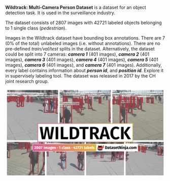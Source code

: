 **Wildtrack: Multi-Camera Person Dataset** is a dataset for an object detection task. It is used in the surveillance industry. 

The dataset consists of 2807 images with 42721 labeled objects belonging to 1 single class (*pedestrian*).

Images in the Wildtrack dataset have bounding box annotations. There are 7 (0% of the total) unlabeled images (i.e. without annotations). There are no pre-defined <i>train/val/test</i> splits in the dataset. Alternatively, the dataset could be split into 7 cameras: ***camera 1*** (401 images), ***camera 2*** (401 images), ***camera 3*** (401 images), ***camera 4*** (401 images), ***camera 5*** (401 images), ***camera 6*** (401 images), and ***camera 7*** (401 images). Additionally, every label contains information about ***person id***, and ***position id***. Explore it in supervisely labeling tool. The dataset was released in 2017 by the CH joint research group.

<img src="https://github.com/dataset-ninja/wildtrack/raw/main/visualizations/poster.png">
